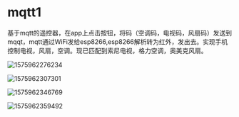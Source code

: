 # mqtt1
基于mqtt的遥控器，在app上点击按钮，将码（空调码，电视码，风扇码）发送到mqqt，mqtt通过WiFi发给esp8266,esp8266解析转为红外，发出去。实现手机控制电视，风扇，空调。现已匹配到索尼电视，格力空调，奥美克风扇。

![1575962276234](C:\Users\lgw19\AppData\Roaming\Typora\typora-user-images\1575962276234.png)

![1575962307301](C:\Users\lgw19\AppData\Roaming\Typora\typora-user-images\1575962307301.png)

![1575962346769](C:\Users\lgw19\AppData\Roaming\Typora\typora-user-images\1575962346769.png)

![1575962359492](C:\Users\lgw19\AppData\Roaming\Typora\typora-user-images\1575962359492.png)

